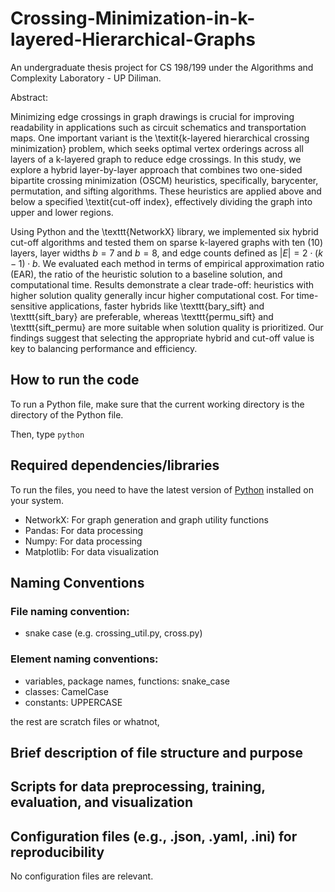 # Crossing-Minimization-in-k-layered-Hierarchical-Graphs

An undergraduate thesis project for CS 198/199 under the Algorithms and Complexity Laboratory - UP Diliman. 

Abstract: 

Minimizing edge crossings in graph drawings is crucial for improving readability in applications such as circuit schematics and transportation maps. One important variant is the \textit{k-layered hierarchical crossing minimization} problem, which seeks optimal vertex orderings across all layers of a k-layered graph to reduce edge crossings. In this study, we explore a hybrid layer-by-layer approach that combines two one-sided bipartite crossing minimization (OSCM) heuristics, specifically, barycenter, permutation, and sifting algorithms. These heuristics are applied above and below a specified \textit{cut-off index}, effectively dividing the graph into upper and lower regions. 

Using Python and the \texttt{NetworkX} library, we implemented six hybrid cut-off algorithms and tested them on sparse k-layered graphs with ten (10) layers, layer widths $b = 7$ and $b = 8$, and edge counts defined as $|E| = 2 \cdot (k - 1) \cdot b$. We evaluated each method in terms of empirical approximation ratio (EAR), the ratio of the heuristic solution to a baseline solution, and computational time. Results demonstrate a clear trade-off: heuristics with higher solution quality generally incur higher computational cost. For time-sensitive applications, faster hybrids like \texttt{bary\_sift} and \texttt{sift\_bary} are preferable, whereas \texttt{permu\_sift} and \texttt{sift\_permu} are more suitable when solution quality is prioritized. Our findings suggest that selecting the appropriate hybrid and cut-off value is key to balancing performance and efficiency.

## How to run the code
To run a Python file, make sure that the current working directory is the directory of the Python file.

Then, type `python `


## Required dependencies/libraries
To run the files, you need to have the latest version of [Python](https://www.python.org/downloads/) installed on your system.

- NetworkX: For graph generation and graph utility functions
- Pandas: For data processing
- Numpy: For data processing 
- Matplotlib: For data visualization

## Naming Conventions

### File naming convention:
- snake case (e.g. crossing_util.py, cross.py)

### Element naming conventions:
- variables, package names, functions: snake_case
- classes: CamelCase
- constants: UPPERCASE

the rest are scratch files or whatnot,

## Brief description of file structure and purpose


## Scripts for data preprocessing, training, evaluation, and visualization

## Configuration files (e.g., .json, .yaml, .ini) for reproducibility
No configuration files are relevant. 